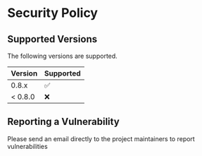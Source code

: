 # Security Policy

## Supported Versions

The following versions are supported.

| Version | Supported          |
| ------- | ------------------ |
| 0.8.x   | :white_check_mark: |
| < 0.8.0   | :x:                |

## Reporting a Vulnerability

Please send an email directly to the project maintainers to report vulnerabilities

